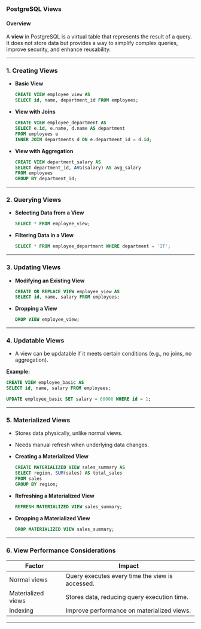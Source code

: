 ### PostgreSQL Views  

#### **Overview**  
A **view** in PostgreSQL is a virtual table that represents the result of a query. It does not store data but provides a way to simplify complex queries, improve security, and enhance reusability.

---

### **1. Creating Views**  

- **Basic View**  
  ```sql
  CREATE VIEW employee_view AS
  SELECT id, name, department_id FROM employees;
  ```

- **View with Joins**  
  ```sql
  CREATE VIEW employee_department AS
  SELECT e.id, e.name, d.name AS department
  FROM employees e
  INNER JOIN departments d ON e.department_id = d.id;
  ```

- **View with Aggregation**  
  ```sql
  CREATE VIEW department_salary AS
  SELECT department_id, AVG(salary) AS avg_salary
  FROM employees
  GROUP BY department_id;
  ```

---

### **2. Querying Views**  

- **Selecting Data from a View**  
  ```sql
  SELECT * FROM employee_view;
  ```

- **Filtering Data in a View**  
  ```sql
  SELECT * FROM employee_department WHERE department = 'IT';
  ```

---

### **3. Updating Views**  

- **Modifying an Existing View**  
  ```sql
  CREATE OR REPLACE VIEW employee_view AS
  SELECT id, name, salary FROM employees;
  ```

- **Dropping a View**  
  ```sql
  DROP VIEW employee_view;
  ```

---

### **4. Updatable Views**  
- A view can be updatable if it meets certain conditions (e.g., no joins, no aggregation).  

**Example:**  
```sql
CREATE VIEW employee_basic AS
SELECT id, name, salary FROM employees;
```
```sql
UPDATE employee_basic SET salary = 60000 WHERE id = 1;
```

---

### **5. Materialized Views**  
- Stores data physically, unlike normal views.  
- Needs manual refresh when underlying data changes.

- **Creating a Materialized View**  
  ```sql
  CREATE MATERIALIZED VIEW sales_summary AS
  SELECT region, SUM(sales) AS total_sales
  FROM sales
  GROUP BY region;
  ```

- **Refreshing a Materialized View**  
  ```sql
  REFRESH MATERIALIZED VIEW sales_summary;
  ```

- **Dropping a Materialized View**  
  ```sql
  DROP MATERIALIZED VIEW sales_summary;
  ```

---

### **6. View Performance Considerations**  

| Factor | Impact |
|--------|--------|
| Normal views | Query executes every time the view is accessed. |
| Materialized views | Stores data, reducing query execution time. |
| Indexing | Improve performance on materialized views. |

---
